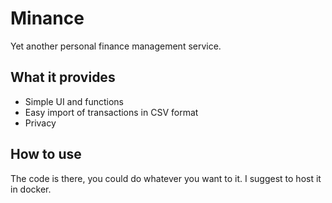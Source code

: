 # Minance

Yet another personal finance management service.

## What it provides

- Simple UI and functions
- Easy import of transactions in CSV format
- Privacy

## How to use

The code is there, you could do whatever you want to it. I suggest to host it in docker.
